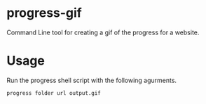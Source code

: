 progress-gif
============

Command Line tool for creating a gif of the progress for a website.


Usage
=====

Run the progress shell script with the following agurments.

```shell
progress folder url output.gif
```